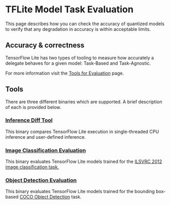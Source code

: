 # TFLite Model Task Evaluation

This page describes how you can check the accuracy of quantized models to verify that any degradation in accuracy is within acceptable limits.

## Accuracy & correctness
TensorFlow Lite has two types of tooling to measure how accurately a delegate behaves for a given model: Task-Based and Task-Agnostic. 

For more information visit the [Tools for Evaluation](https://www.tensorflow.org/lite/performance/delegates#tools_for_evaluation) page.

## Tools
There are three different binaries which are supported. A brief description of each is provided below.

### [Inference Diff Tool](https://github.com/tensorflow/tensorflow/tree/master/tensorflow/lite/tools/evaluation/tasks/inference_diff#inference-diff-tool)
This binary compares TensorFlow Lite execution in single-threaded CPU inference and user-defined inference.

### [Image Classification Evaluation](https://github.com/tensorflow/tensorflow/tree/master/tensorflow/lite/tools/evaluation/tasks/imagenet_image_classification#image-classification-evaluation-based-on-ilsvrc-2012-task)
This binary evaluates TensorFlow Lite models trained for the [ILSVRC 2012 image classification task.](http://www.image-net.org/challenges/LSVRC/2012/)

### [Object Detection Evaluation](https://github.com/tensorflow/tensorflow/tree/master/tensorflow/lite/tools/evaluation/tasks/coco_object_detection#object-detection-evaluation-using-the-2014-coco-minival-dataset)
This binary evaluates TensorFlow Lite models trained for the bounding box-based [COCO Object Detection](https://cocodataset.org/#detection-eval) task.